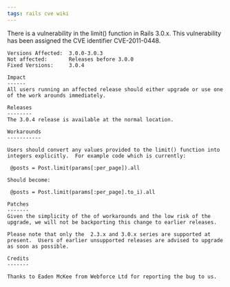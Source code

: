 ```yaml
---
tags: rails cve wiki
---
```


There is a vulnerability in the limit() function in Rails 3.0.x. This vulnerability has been assigned the CVE identifier CVE-2011-0448.

    Versions Affected:  3.0.0-3.0.3
    Not affected:       Releases before 3.0.0
    Fixed Versions:     3.0.4

    Impact
    ------
    All users running an affected release should either upgrade or use one
    of the work arounds immediately.

    Releases
    --------
    The 3.0.4 release is available at the normal location.

    Workarounds
    -----------

    Users should convert any values provided to the limit() function into
    integers explicitly.  For example code which is currently:

     @posts = Post.limit(params[:per_page]).all

    Should become:

     @posts = Post.limit(params[:per_page].to_i).all

    Patches
    -------
    Given the simplicity of the of workarounds and the low risk of the
    upgrade, we will not be backporting this change to earlier releases.

    Please note that only the  2.3.x and 3.0.x series are supported at
    present.  Users of earlier unsupported releases are advised to upgrade
    as soon as possible.

    Credits
    -------

    Thanks to Eaden McKee from Webforce Ltd for reporting the bug to us.
